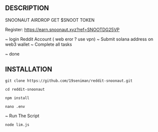 ## DESCRIPTION

SNOONAUT AIRDROP GET $SNOOT TOKEN

Register: https://earn.snoonaut.xyz?ref=SNOOTDG25VP

~ login Reddit Account ( web  eror ? use vpn) 
~ Submit solana address on web3 wallet
~ Complete all tasks

~  done 

## INSTALLATION
```
git clone https://github.com/19seniman/reddit-snoonaut.git
```
```
cd reddit-snoonaut
```
```
npm install
```
```
nano .env
```
~ Run The Script
```
node lim.js
```

